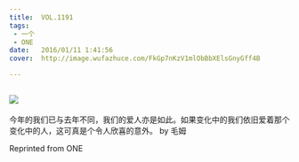 ```yaml
---
title:	VOL.1191
tags:
 - 一个
 - ONE
date:	2016/01/11 1:41:56
cover:	http://image.wufazhuce.com/FkGp7nKzV1mlObBbXElsGnyGff4B

---
```

![](http://image.wufazhuce.com/FkGp7nKzV1mlObBbXElsGnyGff4B)
---

今年的我们已与去年不同，我们的爱人亦是如此。如果变化中的我们依旧爱着那个变化中的人，这可真是个令人欣喜的意外。 by 毛姆
 
Reprinted from ONE
